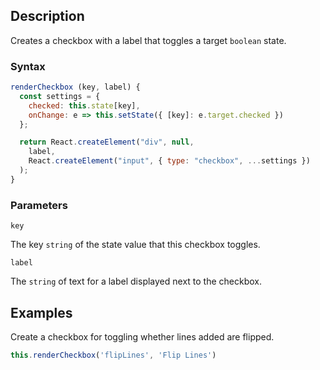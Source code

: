 ## Description

Creates a checkbox with a label that toggles a target `boolean` state.

### Syntax

```js
renderCheckbox (key, label) {
  const settings = {
    checked: this.state[key],
    onChange: e => this.setState({ [key]: e.target.checked })
  };

  return React.createElement("div", null,
    label,
    React.createElement("input", { type: "checkbox", ...settings })
  );
}
```

### Parameters

`key`

The key `string` of the state value that this checkbox toggles.

`label`

The `string` of text for a label displayed next to the checkbox.

## Examples

Create a checkbox for toggling whether lines added are flipped.

```js
this.renderCheckbox('flipLines', 'Flip Lines')
```
